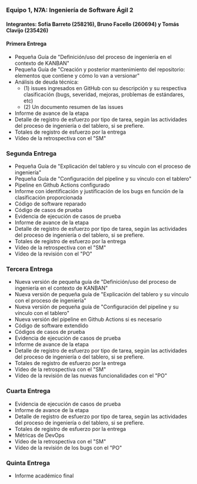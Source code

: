 
### Equipo 1, N7A: Ingeniería de Software Ágil 2
#### Integrantes: Sofía Barreto (258216), Bruno Facello (260694) y Tomás Clavijo (235426)

#### Primera Entrega
- Pequeña Guía de "Definición/uso del proceso de ingeniería en el contexto de KANBAN"
- Pequeña Guía de "Creación y posterior mantenimiento del repositorio: elementos que contiene y cómo lo van a versionar"
- Análisis de deuda técnica: 
  - (1) issues ingresados en GitHub con su descripción y su respectiva clasificación (bugs, severidad, mejoras, problemas de estándares, etc)
  - (2) Un documento resumen de las issues
- Informe de avance de la etapa
- Detalle de registro de esfuerzo por tipo de tarea, según las actividades del proceso de ingeniería o del tablero, si se prefiere.
- Totales de registro de esfuerzo por la entrega
- Vídeo de la retrospectiva con el "SM"

### Segunda Entrega
- Pequeña Guía de "Explicación del tablero y su vínculo con el proceso de ingeniería"
- Pequeña Guía de "Configuración del pipeline y su vínculo con el tablero"
- Pipeline en Github Actions configurado
- Informe con identificación y justificación de los bugs en función de la clasificación proporcionada
- Código de software reparado
- Código de casos de prueba 
- Evidencia de ejecución de casos de prueba
- Informe de avance de la etapa
- Detalle de registro de esfuerzo por tipo de tarea, según las actividades del proceso de ingeniería o del tablero, si se prefiere.
- Totales de registro de esfuerzo por la entrega
- Vídeo de la retrospectiva con el "SM"
- Vídeo de la revisión con el "PO"

### Tercera Entrega
- Nueva versión de pequeña guía de "Definición/uso del proceso de ingeniería en el contexto de KANBAN"
- Nueva versión de pequeña guía de "Explicación del tablero y su vínculo con el proceso de ingeniería"
- Nueva versión de pequeña guía de "Configuración del pipeline y su vínculo con el tablero"
- Nueva versión del pipeline en Github Actions si es necesario
- Código de software extendido
- Códigos de casos de prueba
- Evidencia de ejecución de casos de prueba
- Informe de avance de la etapa
- Detalle de registro de esfuerzo por tipo de tarea, según las actividades del proceso de ingeniería o del tablero, si se prefiere.
- Totales de registro de esfuerzo por la entrega
- Vídeo de la retrospectiva con el "SM"
- Vídeo de la revisión de las nuevas funcionalidades con el "PO"

### Cuarta Entrega
- Evidencia de ejecución de casos de prueba
- Informe de avance de la etapa
- Detalle de registro de esfuerzo por tipo de tarea, según las actividades del proceso de ingeniería o del tablero, si se prefiere.
- Totales de registro de esfuerzo por la entrega
- Métricas de DevOps
- Vídeo de la retrospectiva con el "SM"
- Vídeo de la revisión de los bugs con el "PO"

### Quinta Entrega
- Informe académico final

